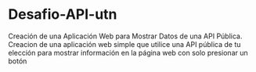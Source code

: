 # Desafio-API-utn
Creación de una Aplicación Web para Mostrar Datos de una API Pública. 
Creacion de una aplicación web simple que utilice una API pública de tu elección para
mostrar información en la página web con solo presionar un botón
